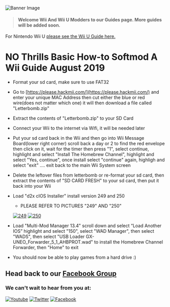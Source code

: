 ![Banner Image](https://WiiMasterRob.github.io/Wii-And-Wii-U-Guides/images/Banner-short.jpg)

  > #### **Welcome Wii And Wii U Modders to our Guides page.  More guides will be added soon.**

For Nintendo Wii U [please see the Wii U Guide here.](https://wiimasterrob.github.io/Wii-And-Wii-U-Guides/)

# NO Thrills Basic How-to Softmod A Wii Guide August 2019


* Format your sd card, make sure to use FAT32


* Go to [https://please.hackmii.com/](https://please.hackmii.com/) and enter your unique MAC Address then cut either the blue or red wire(does not matter which one) it will then download a file called "Letterbomb.zip"


* Extract the contents of "Letterbomb.zip" to your SD Card


* Connect your Wii to the internet via Wifi, it will be needed later


* Put your sd card back in the Wii and then go into Wii Message Board(lower right corner) scroll back a day or 2 to find the red envelope then click on it, wait for the timer then press "1", select continue, highlight and select "Install The Homebrew Channel", highlight and select "Yes, continue", once install select "continue" again, highligh and select "exit" .... exit back to the main Wii System screen

* Delete the leftover files from letterbomb or re-format your sd card, then extract the contents of "SD CARD FRESH" to your sd card, then put it back into your Wii


* Load "d2x cIOS Installer" install version 249 and 250
   * PLEASE REFER TO PICTURES "249" AND "250"
   
   [![249](https://WiiMasterRob.github.io/Wii-And-Wii-U-Guides/images/249thumb.png)](https://WiiMasterRob.github.io/Wii-And-Wii-U-Guides/images/249.jpg) [![250](https://WiiMasterRob.github.io/Wii-And-Wii-U-Guides/images/250thumb.png)](https://WiiMasterRob.github.io/Wii-And-Wii-U-Guides/images/250.jpg)


* Load "Multi-Mod Manager 13.4" scroll down and select “Load Another IOS” highlight and select "150", select "WAD Manager", then select "WADS", then select "USB Loader GX-UNEO_Forwarder_5_1_AHBPROT.wad" to install the Homebrew Channel Forwarder, then "Home" to exit


* You should now be able to play games from a hard drive :)

## Head back to our [Facebook Group](https://www.facebook.com/groups/wiiwiiumodders)

### We can't wait to hear from you at:

[![Youtube](https://WiiMasterRob.github.io/Wii-And-Wii-U-Guides/images/Youtube.png)](https://www.youtube.com/channel/UColJM59KTw-Ty5SiudsTt6A) [![Twitter](https://WiiMasterRob.github.io/Wii-And-Wii-U-Guides/images/Twitter.png)](https://twitter.com/UModders) [![Facebook](https://WiiMasterRob.github.io/Wii-And-Wii-U-Guides/images/FBlogo.png)](https://www.facebook.com/groups/wiiwiiumodders)
